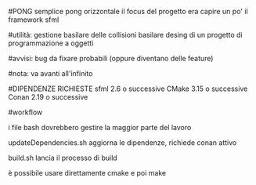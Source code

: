 #PONG
semplice pong orizzontale
il focus del progetto era capire un po' il framework sfml

#utilità:
gestione basilare delle collisioni
basilare desing di un progetto di programmazione a oggetti

#avvisi:
bug da fixare probabili (oppure diventano delle feature)

#nota:
va avanti all'infinito

#DIPENDENZE RICHIESTE
sfml        2.6             o successive
CMake       3.15            o successive
Conan       2.19            o successive

#workflow

i file bash dovrebbero gestire la maggior parte del lavoro

updateDependencies.sh           aggiorna le dipendenze, richiede conan attivo
    
build.sh                        lancia il processo di build

è possibile usare direttamente cmake e poi make 


